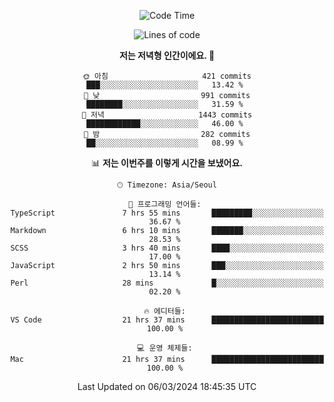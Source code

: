 <div align='center'>
 
<!--START_SECTION:waka-->
![Code Time](http://img.shields.io/badge/Code%20Time-3%2C439%20hrs%2052%20mins-blue)

![Lines of code](https://img.shields.io/badge/%EC%A0%80%EB%8A%94%20%EC%97%AC%ED%83%9C%EA%B9%8C%EC%A7%80%20-1.5%20million%20%EC%A4%84%EC%9D%98%20%EC%BD%94%EB%93%9C%EB%A5%BC%20%EC%9E%91%EC%84%B1%ED%96%88%EC%96%B4%EC%9A%94.-blue)

**저는 저녁형 인간이에요. 🦉** 

```text
🌞 아침                     421 commits         ███░░░░░░░░░░░░░░░░░░░░░░   13.42 % 
🌆 낮　                     991 commits         ████████░░░░░░░░░░░░░░░░░   31.59 % 
🌃 저녁                     1443 commits        ████████████░░░░░░░░░░░░░   46.00 % 
🌙 밤　                     282 commits         ██░░░░░░░░░░░░░░░░░░░░░░░   08.99 % 
```


📊 **저는 이번주를 이렇게 시간을 보냈어요.** 

```text
🕑︎ Timezone: Asia/Seoul

💬 프로그래밍 언어들: 
TypeScript               7 hrs 55 mins       █████████░░░░░░░░░░░░░░░░   36.67 % 
Markdown                 6 hrs 10 mins       ███████░░░░░░░░░░░░░░░░░░   28.53 % 
SCSS                     3 hrs 40 mins       ████░░░░░░░░░░░░░░░░░░░░░   17.00 % 
JavaScript               2 hrs 50 mins       ███░░░░░░░░░░░░░░░░░░░░░░   13.14 % 
Perl                     28 mins             █░░░░░░░░░░░░░░░░░░░░░░░░   02.20 % 

🔥 에디터들: 
VS Code                  21 hrs 37 mins      █████████████████████████   100.00 % 

💻 운영 체제들: 
Mac                      21 hrs 37 mins      █████████████████████████   100.00 % 
```


 Last Updated on 06/03/2024 18:45:35 UTC
<!--END_SECTION:waka-->
 </div>
<!---
Emewjin/Emewjin is a ✨ special ✨ repository because its `README.md` (this file) appears on your GitHub profile.
You can click the Preview link to take a look at your changes.
--->
